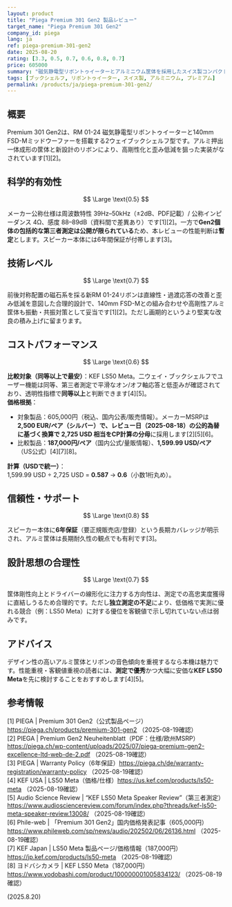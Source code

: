 ```yaml
---
layout: product
title: "Piega Premium 301 Gen2 製品レビュー"
target_name: "Piega Premium 301 Gen2"
company_id: piega
lang: ja
ref: piega-premium-301-gen2
date: 2025-08-20
rating: [3.3, 0.5, 0.7, 0.6, 0.8, 0.7]
price: 605000
summary: "磁気静電型リボントゥイーターとアルミニウム筐体を採用したスイス製コンパクト2ウェイです。設計自体は合理的ですがGen2の第三者測定が乏しく、性能評価は暫定的です。価格対性能は、測定で優秀な低価格機の存在により厳しめです。"
tags: [ブックシェルフ, リボントゥイーター, スイス製, アルミニウム, プレミアム]
permalink: /products/ja/piega-premium-301-gen2/
---
```


## 概要

Premium 301 Gen2は、RM 01-24 磁気静電型リボントゥイーターと140mm FSD-Mミッドウーファーを搭載する2ウェイブックシェルフ型です。アルミ押出一体成形の筐体と新設計のリボンにより、高剛性化と歪み低減を狙った実装がなされています[1][2]。

## 科学的有効性

$$ \Large \text{0.5} $$

メーカー公称仕様は周波数特性 39Hz–50kHz（±2dB、PDF記載）/ 公称インピーダンス 4Ω、感度 88–89dB（資料間で差異あり）です[1][2]。一方で**Gen2個体の包括的な第三者測定は公開が限られている**ため、本レビューの性能判断は**暫定**とします。スピーカー本体には6年間保証が付帯します[3]。

## 技術レベル

$$ \Large \text{0.7} $$

前後対称配置の磁石系を採る新RM 01-24リボンは直線性・過渡応答の改善と歪み低減を意図した合理的設計で、140mm FSD-Mとの組み合わせや高剛性アルミ筐体も振動・共振対策として妥当です[1][2]。ただし画期的というより堅実な改良の積み上げに留まります。

## コストパフォーマンス

$$ \Large \text{0.6} $$

**比較対象（同等以上で最安）**：KEF LS50 Meta。二ウェイ・ブックシェルフでユーザー機能は同等、第三者測定で平滑なオン/オフ軸応答と低歪みが確認されており、透明性指標で**同等以上**と判断できます[4][5]。  
**価格根拠**：  
- 対象製品：605,000円（税込、国内公表/販売情報）。メーカーMSRPは **2,500 EUR/ペア（シルバー）**で、レビュー日（2025-08-18）の公的為替に基づく換算で **2,725 USD** 相当を**CP計算の分母**に採用します[2][5][6]。  
- 比較製品：**187,000円/ペア**（国内公式/量販情報）、**1,599.99 USD/ペア**（US公式）[4][7][8]。  

**計算（USDで統一）**：  
1,599.99 USD ÷ 2,725 USD = **0.587** → **0.6**（小数1桁丸め）。

## 信頼性・サポート

$$ \Large \text{0.8} $$

スピーカー本体に**6年保証**（要正規販売店/登録）という長期カバレッジが明示され、アルミ筐体は長期耐久性の観点でも有利です[3]。

## 設計思想の合理性

$$ \Large \text{0.7} $$

筐体剛性向上とドライバーの線形化に注力する方向性は、測定での高忠実度獲得に直結しうるため合理的です。ただし**独立測定の不足**により、低価格で実測に優れる競合（例：LS50 Meta）に対する優位を客観値で示し切れていない点は弱みです。

## アドバイス

デザイン性の高いアルミ筐体とリボンの音色傾向を重視するなら本機は魅力です。性能重視・客観値重視の読者には、**測定で優秀**かつ大幅に安価な**KEF LS50 Meta**を先に検討することをおすすめします[4][5]。

## 参考情報

[1] PIEGA | Premium 301 Gen2（公式製品ページ）https://piega.ch/products/premium-301-gen2 （2025-08-19確認）  
[2] PIEGA | Premium Gen2 Neuheitenblatt（PDF：仕様/欧州MSRP）https://piega.ch/wp-content/uploads/2025/07/piega-premium-gen2-excellence-ltd-web-de-2.pdf （2025-08-19確認）  
[3] PIEGA | Warranty Policy（6年保証）https://piega.ch/de/warranty-registration/warranty-policy （2025-08-19確認）  
[4] KEF USA | LS50 Meta（価格/仕様）https://us.kef.com/products/ls50-meta （2025-08-19確認）  
[5] Audio Science Review | “KEF LS50 Meta Speaker Review”（第三者測定）https://www.audiosciencereview.com/forum/index.php?threads/kef-ls50-meta-speaker-review.13008/ （2025-08-19確認）  
[6] Phile-web | 「Premium 301 Gen2」国内価格発表記事（605,000円）https://www.phileweb.com/sp/news/audio/202502/06/26136.html （2025-08-19確認）  
[7] KEF Japan | LS50 Meta 製品ページ/価格情報（187,000円）https://jp.kef.com/products/ls50-meta （2025-08-19確認）  
[8] ヨドバシカメラ | KEF LS50 Meta（187,000円）https://www.yodobashi.com/product/100000001005834123/ （2025-08-19確認）

(2025.8.20)

